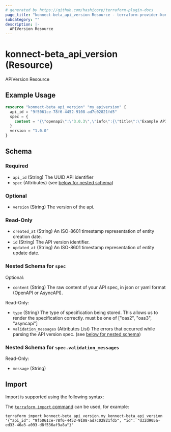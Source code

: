 ```yaml
---
# generated by https://github.com/hashicorp/terraform-plugin-docs
page_title: "konnect-beta_api_version Resource - terraform-provider-konnect-beta"
subcategory: ""
description: |-
  APIVersion Resource
---
```


# konnect-beta_api_version (Resource)

APIVersion Resource

## Example Usage

```terraform
resource "konnect-beta_api_version" "my_apiversion" {
  api_id = "9f5061ce-78f6-4452-9108-ad7c02821fd5"
  spec = {
    content = "{\"openapi\":\"3.0.3\",\"info\":{\"title\":\"Example API\",\"version\":\"1.0.0\"},\"paths\":{\"/example\":{\"get\":{\"summary\":\"Example endpoint\",\"responses\":{\"200\":{\"description\":\"Successful response\"}}}}}}"
  }
  version = "1.0.0"
}
```

<!-- schema generated by tfplugindocs -->
## Schema

### Required

- `api_id` (String) The UUID API identifier
- `spec` (Attributes) (see [below for nested schema](#nestedatt--spec))

### Optional

- `version` (String) The version of the api.

### Read-Only

- `created_at` (String) An ISO-8601 timestamp representation of entity creation date.
- `id` (String) The API version identifier.
- `updated_at` (String) An ISO-8601 timestamp representation of entity update date.

<a id="nestedatt--spec"></a>
### Nested Schema for `spec`

Optional:

- `content` (String) The raw content of your API spec, in json or yaml format (OpenAPI or AsyncAPI).

Read-Only:

- `type` (String) The type of specification being stored. This allows us to render the specification correctly. must be one of ["oas2", "oas3", "asyncapi"]
- `validation_messages` (Attributes List) The errors that occurred while parsing the API version spec. (see [below for nested schema](#nestedatt--spec--validation_messages))

<a id="nestedatt--spec--validation_messages"></a>
### Nested Schema for `spec.validation_messages`

Read-Only:

- `message` (String)

## Import

Import is supported using the following syntax:

The [`terraform import` command](https://developer.hashicorp.com/terraform/cli/commands/import) can be used, for example:

```shell
terraform import konnect-beta_api_version.my_konnect-beta_api_version '{"api_id": "9f5061ce-78f6-4452-9108-ad7c02821fd5", "id": "d32d905a-ed33-46a3-a093-d8f536af9a8a"}'
```
